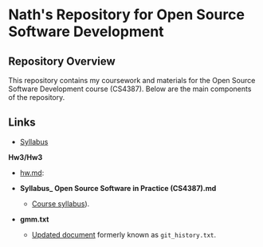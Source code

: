 # Nath's Repository for Open Source Software Development
## Repository Overview

This repository contains my coursework and materials for the Open Source Software Development course (CS4387). Below are the main components of the repository.

## Links

- [Syllabus](https://github.com/bennColl-cs4387/Nath/blob/main/Syllabus_%20Open%20Source%20Software%20in%20Practice%20(CS4387).md)
  
 **Hw3/Hw3**
  - [hw.md](https://github.com/bennColl-cs4387/Nath/tree/main/Hw3/Hw3): 
  
- **Syllabus_ Open Source Software in Practice (CS4387).md**
  - [Course syllabus](https://github.com/bennColl-cs4387/Nath/blob/main/Syllabus_%20Open%20Source%20Software%20in%20Practice%20(CS4387).md)).
  
- **gmm.txt**
  - [Updated document](https://github.com/bennColl-cs4387/Nath/blob/main/gmm.txt) formerly known as `git_history.txt`.

